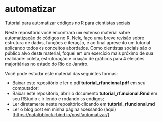 # automatizar
Tutorial para automatizar códigos no R para cientistas sociais

Neste repositório você encontrará um extenso material sobre automatização de códigos no R. Nele, faço uma breve revisão sobre estrutura de dados, funções e iteração, e ao final apresento um tutorial aplicando todos os conceitos abordados. Como cientistas sociais são o público alvo deste material, foquei em um exercício mais próximo de sua realidade: coleta, estruturação e criação de gráficos para 4 eleições majoritárias no estado do Rio de Janeiro.

Você pode estudar este material das seguintes formas:

* Baixar este repositório e ler o pdf **tutorial_rfuncional.pdf** em seu computador;
* Baixar este repositório, abrir o documento **tutorial_rfuncional.Rmd** em seu RStudio e ir lendo e rodando os códigos;
* Ler diretamente neste repositório clicando em **tutorial_rfuncional.md**
* Ler o blog post em minha página acessando (aqui)[https://nataliablock.rbind.io/post/automatizar/]




